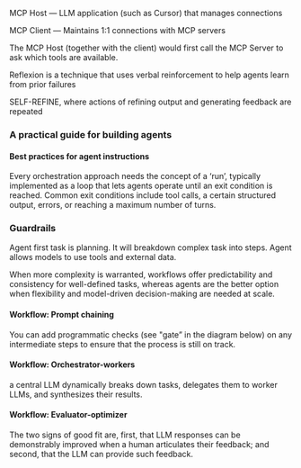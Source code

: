 
MCP Host — LLM application (such as Cursor) that manages connections

MCP Client — Maintains 1:1 connections with MCP servers

The MCP Host (together with the client) would first call the MCP Server to ask which tools are available.

Reflexion is a technique that uses verbal reinforcement to help agents learn from prior failures

SELF-REFINE, where actions of refining output and generating feedback are repeated

### A practical guide for building agents


#### Best practices for agent instructions

Every orchestration approach needs the concept of a ‘run’, typically implemented as a loop that lets agents operate until an exit condition is reached. Common exit conditions include tool calls, a certain structured output, errors, or reaching a maximum number of turns.


### Guardrails

Agent first task is planning. It will breakdown complex task into steps. 
Agent allows models to use tools and external data. 


When more complexity is warranted, workflows offer predictability and consistency for well-defined tasks, whereas agents are the better option when flexibility and model-driven decision-making are needed at scale. 

#### Workflow: Prompt chaining

You can add programmatic checks (see "gate” in the diagram below) on any intermediate steps to ensure that the process is still on track.



#### Workflow: Orchestrator-workers

a central LLM dynamically breaks down tasks, delegates them to worker LLMs, and synthesizes their results.

#### Workflow: Evaluator-optimizer

The two signs of good fit are, first, that LLM responses can be demonstrably improved when a human articulates their feedback; and second, that the LLM can provide such feedback. 


